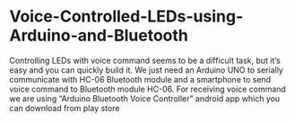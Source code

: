 # Voice-Controlled-LEDs-using-Arduino-and-Bluetooth
Controlling LEDs with voice command seems to be a difficult task, but it’s easy and you can quickly build it. We just need an Arduino UNO to serially communicate with HC-06 Bluetooth module and a smartphone to send voice command to Bluetooth module HC-06. For receiving voice command we are using “Arduino Bluetooth Voice Controller” android app which you can download from play store
